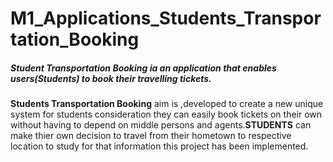 # M1_Applications_Students_Transportation_Booking
   ##### Student Transportation Booking ia an application that enables users(Students) to book their travelling tickets. 
   __Students Transportation Booking__ aim is ,developed to create a new unique system for students consideration they can easily book tickets on 
  their own without having to depend on middle persons and agents.__STUDENTS__ can make thier own decision to travel from their hometown 
  to respective location to study for that information this project has been implemented.
